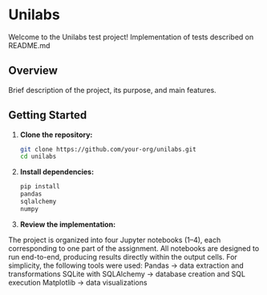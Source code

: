 # Unilabs

Welcome to the Unilabs test project!
Implementation of tests described on README.md

## Overview

Brief description of the project, its purpose, and main features.

## Getting Started

1. **Clone the repository:**
    ```bash
    git clone https://github.com/your-org/unilabs.git
    cd unilabs
    ```

2. **Install dependencies:**
    ```bash
    pip install
    pandas
    sqlalchemy
    numpy
    ```

3. **Review the implementation:**
    
The project is organized into four Jupyter notebooks (1–4), each corresponding to one part of the assignment.
All notebooks are designed to run end-to-end, producing results directly within the output cells.
For simplicity, the following tools were used:
Pandas → data extraction and transformations
SQLite with SQLAlchemy → database creation and SQL execution
Matplotlib → data visualizations



